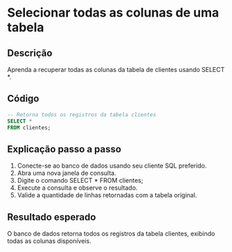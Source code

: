 # Selecionar todas as colunas de uma tabela

## Descrição
Aprenda a recuperar todas as colunas da tabela de clientes usando SELECT *.

## Código
```sql
-- Retorna todos os registros da tabela clientes
SELECT *
FROM clientes;
```

## Explicação passo a passo
1. Conecte-se ao banco de dados usando seu cliente SQL preferido.
2. Abra uma nova janela de consulta.
3. Digite o comando SELECT * FROM clientes;
4. Execute a consulta e observe o resultado.
5. Valide a quantidade de linhas retornadas com a tabela original.

## Resultado esperado
O banco de dados retorna todos os registros da tabela clientes, exibindo todas as colunas disponíveis.
